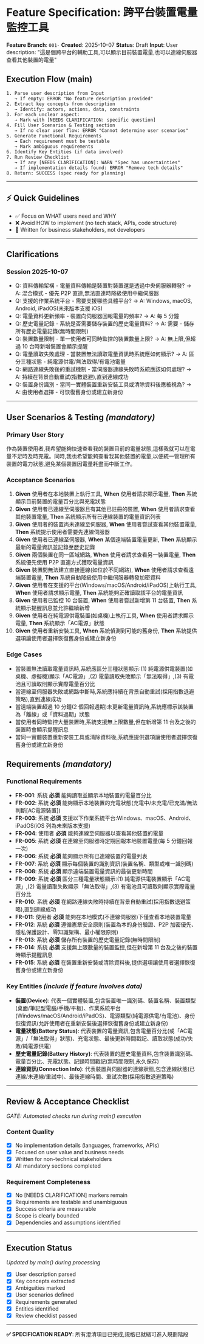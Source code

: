 # Feature Specification: 跨平台裝置電量監控工具

**Feature Branch**: `001-`
**Created**: 2025-10-07
**Status**: Draft
**Input**: User description: "這是個跨平台的輔助工具,可以顯示目前裝置電量,也可以連線伺服器查看其他裝置的電量"

## Execution Flow (main)

```text
1. Parse user description from Input
   → If empty: ERROR "No feature description provided"
2. Extract key concepts from description
   → Identify: actors, actions, data, constraints
3. For each unclear aspect:
   → Mark with [NEEDS CLARIFICATION: specific question]
4. Fill User Scenarios & Testing section
   → If no clear user flow: ERROR "Cannot determine user scenarios"
5. Generate Functional Requirements
   → Each requirement must be testable
   → Mark ambiguous requirements
6. Identify Key Entities (if data involved)
7. Run Review Checklist
   → If any [NEEDS CLARIFICATION]: WARN "Spec has uncertainties"
   → If implementation details found: ERROR "Remove tech details"
8. Return: SUCCESS (spec ready for planning)
```

---

## ⚡ Quick Guidelines

- ✅ Focus on WHAT users need and WHY
- ❌ Avoid HOW to implement (no tech stack, APIs, code structure)
- 👥 Written for business stakeholders, not developers

---

## Clarifications

### Session 2025-10-07

- Q: 資料傳輸架構 - 電量資料傳輸是裝置對裝置還是透過中央伺服器轉發? → A: 混合模式 - 優先 P2P 直連,無法直連時降級使用中繼伺服器
- Q: 支援的作業系統平台 - 需要支援哪些具體平台? → A: Windows, macOS, Android, iPadOS(未來版本支援 iOS)
- Q: 電量資料更新頻率 - 裝置向伺服器回報電量的頻率? → A: 每 5 分鐘
- Q: 歷史電量記錄 - 系統是否需要儲存裝置的歷史電量資料? → A: 需要 - 儲存所有歷史電量記錄(無時間限制)
- Q: 裝置數量限制 - 單一使用者可同時監控的裝置數量上限? → A: 無上限,但超過 10 台時新增裝置會顯示提醒
- Q: 電量讀取失敗處理 - 當裝置無法讀取電量資訊時系統應如何顯示? → A: 區分三種狀態 - 純電源供電/無法取得/有電池電量
- Q: 網路連線失敗後的重試機制 - 當伺服器連線失敗時系統應該如何處理? → A: 持續在背景自動重試(指數退避),直到連線成功
- Q: 裝置身份識別 - 當同一實體裝置重新安裝工具或清除資料後應被視為? → A: 由使用者選擇 - 可恢復舊身份或建立新身份

---

## User Scenarios & Testing *(mandatory)*

### Primary User Story

作為裝置使用者,我希望能夠快速查看我的裝置目前的電量狀態,這樣我就可以在電量不足時及時充電。同時,我也希望能夠查看我其他裝置的電量,以便統一管理所有裝置的電力狀態,避免某個裝置因電量耗盡而中斷工作。

### Acceptance Scenarios

1. **Given** 使用者在本地裝置上執行工具, **When** 使用者請求顯示電量, **Then** 系統顯示目前裝置的電量百分比與充電狀態
2. **Given** 使用者已連線至伺服器且有其他已註冊的裝置, **When** 使用者請求查看其他裝置電量, **Then** 系統顯示所有已連線裝置的電量資訊列表
3. **Given** 使用者的裝置尚未連線至伺服器, **When** 使用者嘗試查看其他裝置電量, **Then** 系統提示使用者需要先連線伺服器
4. **Given** 使用者已連線至伺服器, **When** 某個遠端裝置電量更新, **Then** 系統顯示最新的電量資訊並記錄至歷史記錄
5. **Given** 兩個裝置在同一區域網路, **When** 使用者請求查看另一裝置電量, **Then** 系統優先使用 P2P 直連方式獲取電量資訊
6. **Given** 裝置間無法建立直接連線(如位於不同網路), **When** 使用者請求查看遠端裝置電量, **Then** 系統自動降級使用中繼伺服器轉發加密資料
7. **Given** 使用者在支援的平台(Windows/macOS/Android/iPadOS)上執行工具, **When** 使用者請求顯示電量, **Then** 系統能夠正確讀取該平台的電量資訊
8. **Given** 使用者已監控 10 台裝置, **When** 使用者嘗試新增第 11 台裝置, **Then** 系統顯示提醒訊息並允許繼續新增
9. **Given** 使用者在純電源供電裝置(如桌機)上執行工具, **When** 使用者請求顯示電量, **Then** 系統顯示「AC電源」狀態
10. **Given** 使用者重新安裝工具, **When** 系統偵測到可能的舊身份, **Then** 系統提供選項讓使用者選擇恢復舊身份或建立新身份

### Edge Cases

- 當裝置無法讀取電量資訊時,系統應區分三種狀態顯示:(1) 純電源供電裝置(如桌機、虛擬機)顯示「AC電源」,(2) 電量讀取失敗顯示「無法取得」,(3) 有電池且可讀取則顯示實際電量百分比
- 當連線至伺服器失敗或網路中斷時,系統應持續在背景自動重試(採用指數退避策略),直到連線成功
- 當遠端裝置超過 10 分鐘(2 個回報週期)未更新電量資訊時,系統應標示該裝置為「離線」或「資料過期」狀態
- 當使用者同時監控大量裝置時,系統支援無上限數量,但在新增第 11 台及之後的裝置時會顯示提醒訊息
- 當同一實體裝置重新安裝工具或清除資料後,系統應提供選項讓使用者選擇恢復舊身份或建立新身份

## Requirements *(mandatory)*

### Functional Requirements

- **FR-001**: 系統 **必須** 能夠讀取並顯示本地裝置的電量百分比
- **FR-002**: 系統 **必須** 能夠顯示本地裝置的充電狀態(充電中/未充電/已充滿/無法判斷[AC電源裝置])
- **FR-003**: 系統 **必須** 支援以下作業系統平台:Windows、macOS、Android、iPadOS(iOS 列為未來版本支援)
- **FR-004**: 使用者 **必須** 能夠連線至伺服器以查看其他裝置的電量
- **FR-005**: 系統 **必須** 在連線至伺服器時定期回報本地裝置電量(每 5 分鐘回報一次)
- **FR-006**: 系統 **必須** 能夠顯示所有已連線裝置的電量列表
- **FR-007**: 系統 **必須** 顯示每個裝置的識別資訊(裝置名稱、類型或唯一識別碼)
- **FR-008**: 系統 **必須** 顯示遠端裝置電量資訊的最後更新時間
- **FR-009**: 系統 **必須** 區分三種電量狀態顯示:(1) 純電源供電裝置顯示「AC電源」,(2) 電量讀取失敗顯示「無法取得」,(3) 有電池且可讀取則顯示實際電量百分比
- **FR-010**: 系統 **必須** 在網路連線失敗時持續在背景自動重試(採用指數退避策略),直到連線成功
- **FR-011**: 使用者 **必須** 能夠在本地模式(不連線伺服器)下僅查看本地裝置電量
- **FR-012**: 系統 **必須** 遵循憲章安全原則(裝置為本的身份驗證、P2P 加密優先、隱私保護設計、零知識架構、最小權限原則)
- **FR-013**: 系統 **必須** 儲存所有裝置的歷史電量記錄(無時間限制)
- **FR-014**: 系統 **必須** 支援無上限數量的裝置監控,但在新增第 11 台及之後的裝置時顯示提醒訊息
- **FR-015**: 系統 **必須** 在裝置重新安裝或清除資料後,提供選項讓使用者選擇恢復舊身份或建立新身份

### Key Entities *(include if feature involves data)*

- **裝置(Device)**: 代表一個實體裝置,包含裝置唯一識別碼、裝置名稱、裝置類型(桌面/筆記型電腦/手機/平板)、作業系統平台(Windows/macOS/Android/iPadOS)、電源類型(純電源供電/有電池)、身份恢復資訊(允許使用者在重新安裝後選擇恢復舊身份或建立新身份)
- **電量狀態(Battery Status)**: 代表裝置的電量資訊,包含電量百分比(或「AC電源」/「無法取得」狀態)、充電狀態、最後更新時間戳記、讀取狀態(成功/失敗/純電源供電)
- **歷史電量記錄(Battery History)**: 代表裝置的歷史電量資料,包含裝置識別碼、電量百分比、充電狀態、記錄時間戳記(無時間限制,永久保存)
- **連線資訊(Connection Info)**: 代表裝置與伺服器的連線狀態,包含連線狀態(已連線/未連線/重試中)、最後連線時間、重試次數(採用指數退避策略)

---

## Review & Acceptance Checklist

*GATE: Automated checks run during main() execution*

### Content Quality

- [x] No implementation details (languages, frameworks, APIs)
- [x] Focused on user value and business needs
- [x] Written for non-technical stakeholders
- [x] All mandatory sections completed

### Requirement Completeness

- [x] No [NEEDS CLARIFICATION] markers remain
- [x] Requirements are testable and unambiguous
- [x] Success criteria are measurable
- [x] Scope is clearly bounded
- [x] Dependencies and assumptions identified

---

## Execution Status

*Updated by main() during processing*

- [x] User description parsed
- [x] Key concepts extracted
- [x] Ambiguities marked
- [x] User scenarios defined
- [x] Requirements generated
- [x] Entities identified
- [x] Review checklist passed

---

**✅ SPECIFICATION READY**: 所有澄清項目已完成,規格已就緒可進入規劃階段
